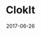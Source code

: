 ---
layout: default
modal-id: 7
date: 2017-06-26
img: clok_it_logo.png
alt: image-alt
project-date: June 2017
client: Self
client-url: https://nikshuvalov.github.io/
category: Android Mobile App
description: A weekly goal-tracking app. Set goals for yourself each week and clock the time your spend on those goals or tasks. The app clears your goal list on a weekly basis but keeps a record of the time you spent on those goals giving you chart and pie-graph breakdowns of how you spent your time. <br> <a href="https://play.google.com/store/apps/details?id=shuvalov.nikita.clokit">Available on Google Play Store</a> <br>
title: ClokIt

---